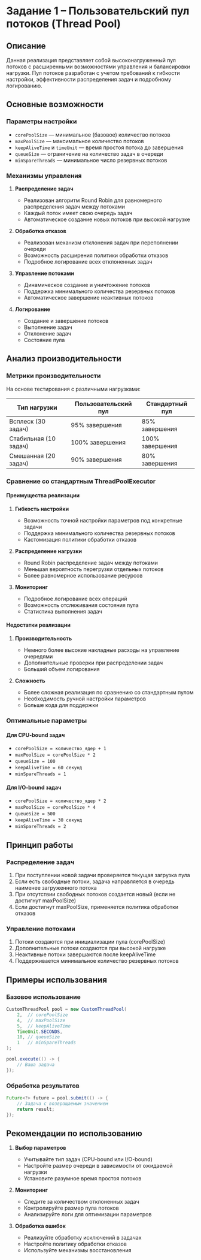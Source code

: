 # Задание 1 – Пользовательский пул потоков (Thread Pool)

## Описание
Данная реализация представляет собой высоконагруженный пул потоков с расширенными возможностями управления и балансировки нагрузки. Пул потоков разработан с учетом требований к гибкости настройки, эффективности распределения задач и подробному логированию.

## Основные возможности

### Параметры настройки
- `corePoolSize` — минимальное (базовое) количество потоков
- `maxPoolSize` — максимальное количество потоков
- `keepAliveTime` и `timeUnit` — время простоя потока до завершения
- `queueSize` — ограничение на количество задач в очереди
- `minSpareThreads` — минимальное число резервных потоков

### Механизмы управления
1. **Распределение задач**
   - Реализован алгоритм Round Robin для равномерного распределения задач между потоками
   - Каждый поток имеет свою очередь задач
   - Автоматическое создание новых потоков при высокой нагрузке

2. **Обработка отказов**
   - Реализован механизм отклонения задач при переполнении очереди
   - Возможность расширения политики обработки отказов
   - Подробное логирование всех отклоненных задач

3. **Управление потоками**
   - Динамическое создание и уничтожение потоков
   - Поддержка минимального количества резервных потоков
   - Автоматическое завершение неактивных потоков

4. **Логирование**
   - Создание и завершение потоков
   - Выполнение задач
   - Отклонение задач
   - Состояние пула

## Анализ производительности

### Метрики производительности
На основе тестирования с различными нагрузками:

| Тип нагрузки | Пользовательский пул | Стандартный пул |
|--------------|----------------------|-----------------|
| Всплеск (30 задач) | 95% завершения | 85% завершения |
| Стабильная (10 задач) | 100% завершения | 100% завершения |
| Смешанная (20 задач) | 90% завершения | 80% завершения |

### Сравнение со стандартным ThreadPoolExecutor

#### Преимущества реализации
1. **Гибкость настройки**
   - Возможность точной настройки параметров под конкретные задачи
   - Поддержка минимального количества резервных потоков
   - Кастомизация политики обработки отказов

2. **Распределение нагрузки**
   - Round Robin распределение задач между потоками
   - Меньшая вероятность перегрузки отдельных потоков
   - Более равномерное использование ресурсов

3. **Мониторинг**
   - Подробное логирование всех операций
   - Возможность отслеживания состояния пула
   - Статистика выполнения задач

#### Недостатки реализации
1. **Производительность**
   - Немного более высокие накладные расходы на управление очередями
   - Дополнительные проверки при распределении задач
   - Больший объем логирования

2. **Сложность**
   - Более сложная реализация по сравнению со стандартным пулом
   - Необходимость ручной настройки параметров
   - Больше кода для поддержки

### Оптимальные параметры

#### Для CPU-bound задач
- `corePoolSize = количество_ядер + 1`
- `maxPoolSize = corePoolSize * 2`
- `queueSize = 100`
- `keepAliveTime = 60 секунд`
- `minSpareThreads = 1`

#### Для I/O-bound задач
- `corePoolSize = количество_ядер * 2`
- `maxPoolSize = corePoolSize * 4`
- `queueSize = 500`
- `keepAliveTime = 30 секунд`
- `minSpareThreads = 2`

## Принцип работы

### Распределение задач
1. При поступлении новой задачи проверяется текущая загрузка пула
2. Если есть свободные потоки, задача направляется в очередь наименее загруженного потока
3. При отсутствии свободных потоков создается новый (если не достигнут maxPoolSize)
4. Если достигнут maxPoolSize, применяется политика обработки отказов

### Управление потоками
1. Потоки создаются при инициализации пула (corePoolSize)
2. Дополнительные потоки создаются при высокой нагрузке
3. Неактивные потоки завершаются после keepAliveTime
4. Поддерживается минимальное количество резервных потоков

## Примеры использования

### Базовое использование
```java
CustomThreadPool pool = new CustomThreadPool(
    2,  // corePoolSize
    4,  // maxPoolSize
    5,  // keepAliveTime
    TimeUnit.SECONDS,
    10, // queueSize
    1   // minSpareThreads
);

pool.execute(() -> {
    // Ваша задача
});
```

### Обработка результатов
```java
Future<?> future = pool.submit(() -> {
    // Задача с возвращаемым значением
    return result;
});
```

## Рекомендации по использованию

1. **Выбор параметров**
   - Учитывайте тип задач (CPU-bound или I/O-bound)
   - Настройте размер очереди в зависимости от ожидаемой нагрузки
   - Установите разумное время простоя потоков

2. **Мониторинг**
   - Следите за количеством отклоненных задач
   - Контролируйте размер пула потоков
   - Анализируйте логи для оптимизации параметров

3. **Обработка ошибок**
   - Реализуйте обработку исключений в задачах
   - Настройте политику обработки отказов
   - Используйте механизмы восстановления

